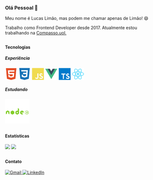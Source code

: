 ### Olá Pessoal 👋

Meu nome é Lucas Limão, mas podem me chamar apenas de Limão! 😄

Trabalho como Frontend Developer desde 2017. Atualmente estou trabalhando na <a href="https://compass.uol/pt/" target="_blank">Compasso.uol.</a>

##

#### Tecnologias

##### Experiência
<div>

  <img height='40' width='40' alt='HTML5' src='https://raw.githubusercontent.com/devicons/devicon/master/icons/html5/html5-plain.svg' />
  <img height='40' width='40' alt='CSS3' src='https://raw.githubusercontent.com/devicons/devicon/master/icons/css3/css3-plain.svg' />
  <img height='40' width='40' alt='JavaScript' src='https://raw.githubusercontent.com/devicons/devicon/master/icons/javascript/javascript-plain.svg' />
  <img height='40' width='40' alt='Vue.js - Versão 2.x' title='Versão 2.x' src='https://raw.githubusercontent.com/devicons/devicon/master/icons/vuejs/vuejs-original.svg' /> 
  <img height='40' width='40' alt='TypeScript' src='https://raw.githubusercontent.com/devicons/devicon/master/icons/typescript/typescript-plain.svg' />
  <img height='40' width='40' alt='React.js' src='https://raw.githubusercontent.com/devicons/devicon/master/icons/react/react-original.svg' /> 
</div>

##### Estudando

<div>
  <img height='80' width='80' alt='Node.js' src='https://raw.githubusercontent.com/devicons/devicon/master/icons/nodejs/nodejs-plain-wordmark.svg' /> 
</div>

## 

#### Estatísticas

<div>
  <img height='180em' src='https://github-readme-stats.vercel.app/api?username=lucasmdc&show_icons=true' />
  <img height='180em' src='https://github-readme-stats.vercel.app/api/top-langs/?username=lucasmdc&layout=compact' />
</div>

##

#### Contato

<div>
  <a href='mailto:lucasmdclimao@gmail.com'>
    <img alt='Gmail' src='https://img.shields.io/badge/Gmail-D14836?style=for-the-badge&logo=gmail&logoColor=white' />
  </a>
  <a href='https://www.linkedin.com/in/lucasmdclimao/' target='_blank'>
    <img alt='LinkedIn' src='https://img.shields.io/badge/LinkedIn-0077B5?style=for-the-badge&logo=linkedin&logoColor=white' />
  </a>
</div>
